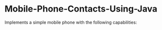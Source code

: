 # Mobile-Phone-Contacts-Using-Java
 Implements a simple mobile phone with the following capabilities:
